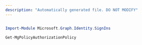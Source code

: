 ```yaml
---
description: "Automatically generated file. DO NOT MODIFY"
---
```


```powershell

Import-Module Microsoft.Graph.Identity.SignIns

Get-MgPolicyAuthorizationPolicy

```